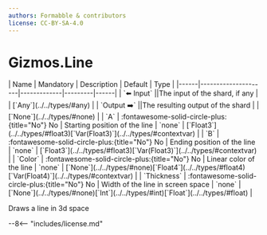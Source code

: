 ```yaml
---
authors: Formabble & contributors
license: CC-BY-SA-4.0
---
```



# Gizmos.Line

<div class="sh-parameters" markdown="1">
| Name | Mandatory | Description | Default | Type |
|------|---------------------|-------------|---------|------|
| `⬅️ Input` ||The input of the shard, if any | | [`Any`](../../types/#any) |
| `Output ➡️` ||The resulting output of the shard | | [`None`](../../types/#none) |
| `A` | :fontawesome-solid-circle-plus:{title="No"} No  | Starting position of the line | `none` | [`Float3`](../../types/#float3)[`Var(Float3)`](../../types/#contextvar) |
| `B` | :fontawesome-solid-circle-plus:{title="No"} No  | Ending position of the line | `none` | [`Float3`](../../types/#float3)[`Var(Float3)`](../../types/#contextvar) |
| `Color` | :fontawesome-solid-circle-plus:{title="No"} No  | Linear color of the line | `none` | [`None`](../../types/#none)[`Float4`](../../types/#float4)[`Var(Float4)`](../../types/#contextvar) |
| `Thickness` | :fontawesome-solid-circle-plus:{title="No"} No  | Width of the line in screen space | `none` | [`None`](../../types/#none)[`Int`](../../types/#int)[`Float`](../../types/#float) |

</div>

Draws a line in 3d space

--8<-- "includes/license.md"

